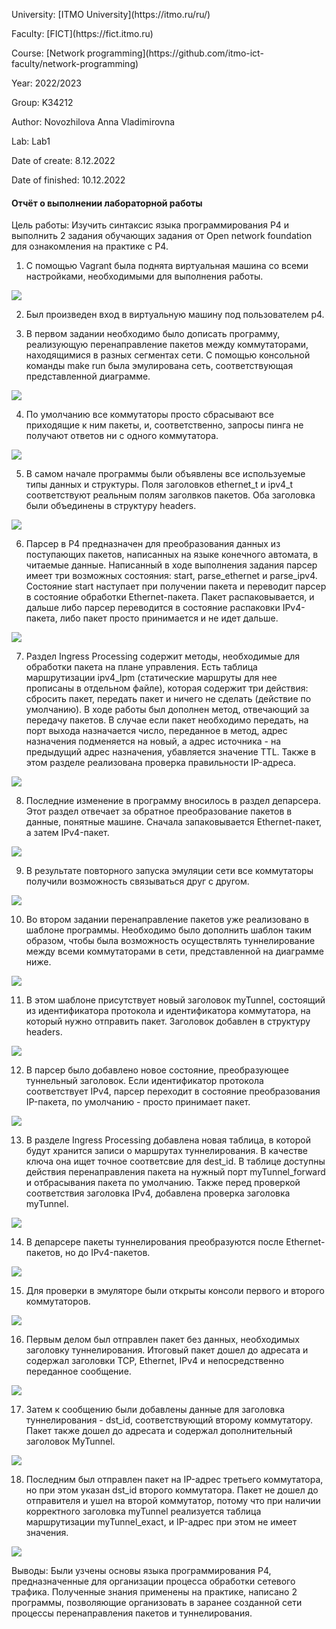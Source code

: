 <p> University: [ITMO University](https://itmo.ru/ru/)
<p> Faculty: [FICT](https://fict.itmo.ru)
<p> Course: [Network programming](https://github.com/itmo-ict-faculty/network-programming) <p>
<p> Year: 2022/2023
<p> Group: K34212
<p> Author: Novozhilova Anna Vladimirovna
<p> Lab: Lab1
<p> Date of create: 8.12.2022
<p> Date of finished: 10.12.2022

<h4>Отчёт о выполнении лабораторной работы</h4>

Цель работы: Изучить синтаксис языка программирования P4 и выполнить 2 задания обучающих задания от Open network foundation для ознакомления на практике с P4.

1. С помощью Vagrant была поднята виртуальная машина со всеми настройками, необходимыми для выполнения работы.
<image src="https://github.com/anny-nov/2022_2023-network_programming-k34212-novozhilova_a_v/blob/main/lab4/img/1.png?raw=true">

2. Был произведен вход в виртуальную машину под пользователем p4.

3. В первом задании необходимо было дописать программу, реализующую перенаправление пакетов между коммутаторами, находящимися в разных сегментах сети. С помощью консольной команды make run была эмулирована сеть, соответствующая представленной диаграмме.
<image src="https://github.com/anny-nov/2022_2023-network_programming-k34212-novozhilova_a_v/blob/main/lab4/img/16.png?raw=true">

4. По умолчанию все коммутаторы просто сбрасывают все приходящие к ним пакеты, и, соответственно, запросы пинга не получают ответов ни с одного коммутатора.
<image src="https://github.com/anny-nov/2022_2023-network_programming-k34212-novozhilova_a_v/blob/main/lab4/img/2.png?raw=true">

5. В самом начале программы были объявлены все используемые типы данных и структуры. Поля заголовков ethernet_t и ipv4_t соответствуют реальным полям заголвков пакетов. Оба заголовка были объединены в структуру headers.
<image src="https://github.com/anny-nov/2022_2023-network_programming-k34212-novozhilova_a_v/blob/main/lab4/img/4.png?raw=true">

6. Парсер в P4 предназначен для преобразования данных из поступающих пакетов, написанных на языке конечного автомата, в читаемые данные. Написанный в ходе выполнения задания парсер имеет три возможных состояния: start, parse_ethernet и parse_ipv4. Состояние start наступает при получении пакета и переводит парсер в состояние обработки Ethernet-пакета. Пакет распаковывается, и дальше либо парсер переводится в состояние распаковки IPv4-пакета, либо пакет просто принимается и не идет дальше.
<image src="https://github.com/anny-nov/2022_2023-network_programming-k34212-novozhilova_a_v/blob/main/lab4/img/5.png?raw=true">

7. Раздел Ingress Processing содержит методы, необходимые для обработки пакета на плане управления. Есть таблица маршрутизации ipv4_lpm (статические маршруты для нее прописаны в отдельном файле), которая содержит три действия: сбросить пакет, передать пакет и ничего не сделать (действие по умолчанию). В ходе работы был дополнен метод, отвечающий за передачу пакетов. В случае если пакет необходимо передать, на порт выхода назначается число, переданное в метод, адрес назначения подменяется на новый, а адрес источника - на предыдущий адрес назначения, убавляется значение TTL. Также в этом разделе реализована проверка правильности IP-адреса.
<image src="https://github.com/anny-nov/2022_2023-network_programming-k34212-novozhilova_a_v/blob/main/lab4/img/6.png?raw=true">

8. Последние изменение в программу вносилось в раздел депарсера. Этот раздел отвечает за обратное преобразование пакетов в данные, понятные машине. Сначала запаковывается Ethernet-пакет, а затем IPv4-пакет.
<image src="https://github.com/anny-nov/2022_2023-network_programming-k34212-novozhilova_a_v/blob/main/lab4/img/7.png?raw=true">

9. В результате повторного запуска эмуляции сети все коммутаторы получили возможность связываться друг с другом.
<image src="https://github.com/anny-nov/2022_2023-network_programming-k34212-novozhilova_a_v/blob/main/lab4/img/3.png?raw=true">

10. Во втором задании перенаправление пакетов уже реализовано в шаблоне программы. Необходимо было дополнить шаблон таким образом, чтобы была возможность осуществлять туннелирование между всеми коммутаторами в сети, представленной на диаграмме ниже.
<image src="https://github.com/anny-nov/2022_2023-network_programming-k34212-novozhilova_a_v/blob/main/lab4/img/17.png?raw=true">

11. В этом шаблоне присутствует новый заголовок myTunnel, состоящий из идентификатора протокола и идентификатора коммутатора, на который нужно отправить пакет. Заголовок добавлен в структуру headers.
<image src="https://github.com/anny-nov/2022_2023-network_programming-k34212-novozhilova_a_v/blob/main/lab4/img/12.png?raw=true">

12. В парсер было добавлено новое состояние, преобразующее туннельный заголовок. Если идентификатор протокола соответствует IPv4, парсер переходит в состояние преобразования IP-пакета, по умолчанию - просто принимает пакет.
<image src="https://github.com/anny-nov/2022_2023-network_programming-k34212-novozhilova_a_v/blob/main/lab4/img/13.png?raw=true">

13. В разделе Ingress Processing добавлена новая таблица, в которой будут хранится записи о маршрутах туннелирования. В качестве ключа она ищет точное соответсвие для dest_id. В таблице доступны действия перенаправления пакета на нужный порт myTunnel_forward и отбрасывания пакета по умолчанию. Также перед проверкой соответствия заголовка IPv4, добавлена проверка заголовка myTunnel.
<image src="https://github.com/anny-nov/2022_2023-network_programming-k34212-novozhilova_a_v/blob/main/lab4/img/14.png?raw=true">

14. В депарсере пакеты туннелирования преобразуются после Ethernet-пакетов, но до IPv4-пакетов.
<image src="https://github.com/anny-nov/2022_2023-network_programming-k34212-novozhilova_a_v/blob/main/lab4/img/15.png?raw=true">

15. Для проверки в эмуляторе были открыты консоли первого и второго коммутаторов.
<image src="https://github.com/anny-nov/2022_2023-network_programming-k34212-novozhilova_a_v/blob/main/lab4/img/8.png?raw=true">

16. Первым делом был отправлен пакет без данных, необходимых заголовку туннелирования. Итоговый пакет дошел до адресата и содержал заголовки TCP, Ethernet, IPv4 и непосредственно переданное сообщение.
<image src="https://github.com/anny-nov/2022_2023-network_programming-k34212-novozhilova_a_v/blob/main/lab4/img/9.png?raw=true">

17. Затем к сообщению были добавлены данные для заголовка туннелирования - dst_id, соответствующий второму коммутатору. Пакет также дошел до адресата и содержал дополнительный заголовок MyTunnel.
<image src="https://github.com/anny-nov/2022_2023-network_programming-k34212-novozhilova_a_v/blob/main/lab4/img/10.png?raw=true">

18. Последним был отправлен пакет на IP-адрес третьего коммутатора, но при этом указан dst_id второго коммутатора. Пакет не дошел до отправителя и ушел на второй коммутатор, потому что при наличии корректного заголовка myTunnel реализуется таблица маршрутизации myTunnel_exact, и IP-адрес при этом не имеет значения.
<image src="https://github.com/anny-nov/2022_2023-network_programming-k34212-novozhilova_a_v/blob/main/lab4/img/11.png?raw=true">

Выводы: Были узчены основы языка программирования P4, предназначенные для организации процесса обработки сетевого трафика. Полученные знания применены на практике, написано 2 программы, позволяющие организовать в заранее созданной сети процессы перенаправления пакетов и туннелирования.
